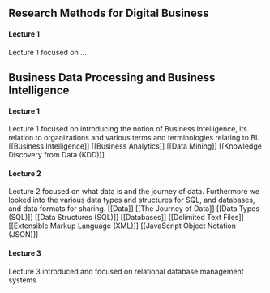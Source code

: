 ## Research Methods for Digital Business
#### Lecture 1
Lecture 1 focused on ...



## Business Data Processing and Business Intelligence
#### Lecture 1
Lecture 1 focused on introducing the notion of Business Intelligence, its relation to organizations and various terms and terminologies relating to BI.
[[Business Intelligence]]
[[Business Analytics]]
[[Data Mining]]
[[Knowledge Discovery from Data (KDD)]]

#### Lecture 2
Lecture 2 focused on what data is and the journey of data. Furthermore we looked into the various data types and structures for SQL, and databases, and data formats for sharing.
[[Data]]
[[The Journey of Data]]
[[Data Types (SQL)]]
[[Data Structures (SQL)]]
[[Databases]]
[[Delimited Text Files]]
[[Extensible Markup Language (XML)]]
[[JavaScript Object Notation (JSON)]]

#### Lecture 3
Lecture 3 introduced and focused on relational database management systems




